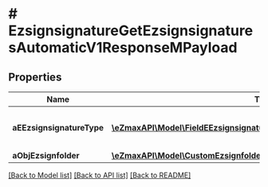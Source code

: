 # # EzsignsignatureGetEzsignsignaturesAutomaticV1ResponseMPayload

## Properties

Name | Type | Description | Notes
------------ | ------------- | ------------- | -------------
**aEEzsignsignatureType** | [**\eZmaxAPI\Model\FieldEEzsignsignatureType[]**](FieldEEzsignsignatureType.md) | All eEzsignsignatureType contained in the response |
**aObjEzsignfolder** | [**\eZmaxAPI\Model\CustomEzsignfolderEzsignsignaturesAutomaticResponse[]**](CustomEzsignfolderEzsignsignaturesAutomaticResponse.md) |  |

[[Back to Model list]](../../README.md#models) [[Back to API list]](../../README.md#endpoints) [[Back to README]](../../README.md)
